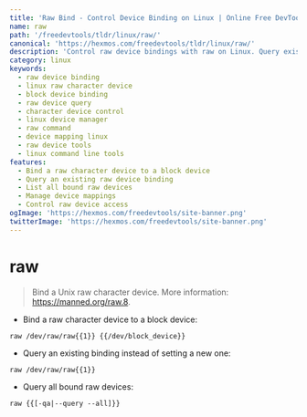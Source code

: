 ```yaml
---
title: 'Raw Bind - Control Device Binding on Linux | Online Free DevTools by Hexmos'
name: raw
path: '/freedevtools/tldr/linux/raw/'
canonical: 'https://hexmos.com/freedevtools/tldr/linux/raw/'
description: 'Control raw device bindings with raw on Linux. Query existing bindings and manage raw character devices. Free online tool, no registration required.'
category: linux
keywords:
  - raw device binding
  - linux raw character device
  - block device binding
  - raw device query
  - character device control
  - linux device manager
  - raw command
  - device mapping linux
  - raw device tools
  - linux command line tools
features:
  - Bind a raw character device to a block device
  - Query an existing raw device binding
  - List all bound raw devices
  - Manage device mappings
  - Control raw device access
ogImage: 'https://hexmos.com/freedevtools/site-banner.png'
twitterImage: 'https://hexmos.com/freedevtools/site-banner.png'
---
```


# raw

> Bind a Unix raw character device.
> More information: <https://manned.org/raw.8>.

- Bind a raw character device to a block device:

`raw /dev/raw/raw{{1}} {{/dev/block_device}}`

- Query an existing binding instead of setting a new one:

`raw /dev/raw/raw{{1}}`

- Query all bound raw devices:

`raw {{[-qa|--query --all]}}`

